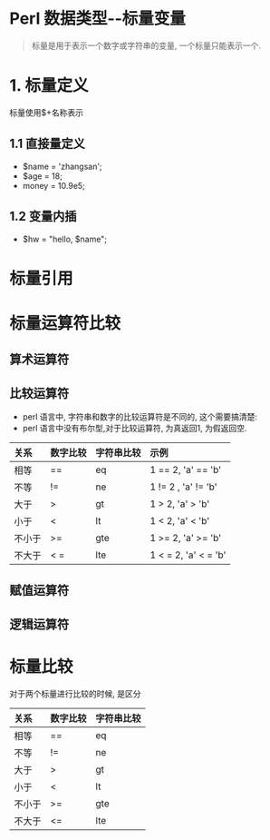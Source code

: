 # Perl 数据类型--标量变量

> 标量是用于表示一个数字或字符串的变量, 一个标量只能表示一个.

# 1. 标量定义

标量使用$+名称表示

## 1.1 直接量定义

* $name = 'zhangsan';
* $age = 18;
* money = 10.9e5;

## 1.2 变量内插

* $hw = "hello, $name";

# 标量引用

# 标量运算符比较

## 算术运算符

## 比较运算符
* perl 语言中, 字符串和数字的比较运算符是不同的, 这个需要搞清楚:
* perl 语言中没有布尔型,对于比较运算符, 为真返回1, 为假返回空.

| 关系 | 数字比较 | 字符串比较 | 示例 |
| :--- |:--- |:--- | :--- |
| 相等 | == | eq | 1 == 2, 'a' == 'b' |
| 不等 | != | ne | 1 != 2 , 'a' != 'b' | 
| 大于 | > | gt | 1 > 2, 'a' > 'b' |
| 小于 | < | lt | 1 < 2, 'a' < 'b' |
| 不小于 | >= | gte | 1 >= 2, 'a' >= 'b' |
| 不大于 | < = | lte | 1 < = 2, 'a' < = 'b' |




## 赋值运算符

## 逻辑运算符



# 标量比较
对于两个标量进行比较的时候, 是区分

| 关系 | 数字比较 | 字符串比较 |
| :--- |:--- |:--- |
| 相等 | == | eq |
| 不等 | != | ne |
| 大于 | > | gt |
| 小于 | < | lt |
| 不小于 | >= | gte |
| 不大于 | <= | lte |
























